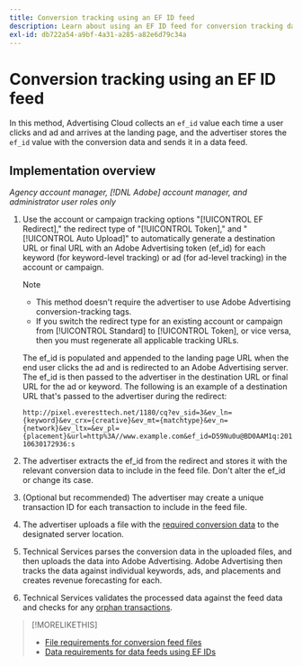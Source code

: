 ```yaml
---
title: Conversion tracking using an EF ID feed
description: Learn about using an EF ID feed for conversion tracking data.
exl-id: db722a54-a9bf-4a31-a285-a82e6d79c34a
---
```

# Conversion tracking using an EF ID feed

In this method, Advertising Cloud collects an `ef_id` value each time a user clicks and ad and arrives at the landing page, and the advertiser stores the `ef_id` value with the conversion data and sends it in a data feed.

## Implementation overview

*Agency account manager, [!DNL Adobe] account manager, and administrator user roles only*

1. Use the account or campaign tracking options "[!UICONTROL EF Redirect]," the redirect type of "[!UICONTROL Token]," and "[!UICONTROL Auto Upload]" to automatically generate a destination URL or final URL with an Adobe Advertising token (ef_id) for each keyword (for keyword-level tracking) or ad (for ad-level tracking) in the account or campaign.

   >[!NOTE]
   >* This method doesn't require the advertiser to use Adobe Advertising conversion-tracking tags.
   >* If you switch the redirect type for an existing account or campaign from [!UICONTROL Standard] to [!UICONTROL Token], or vice versa, then you must regenerate all applicable tracking URLs.
   
   The ef_id is populated and appended to the landing page URL when the end user clicks the ad and is redirected to an Adobe Advertising server. The ef_id is then passed to the advertiser in the destination URL or final URL for the ad or keyword. The following is an example of a destination URL that's passed to the advertiser during the redirect:
   
   `http://pixel.everesttech.net/1180/cq?ev_sid=3&ev_ln={keyword}&ev_crx={creative}&ev_mt={matchtype}&ev_n={network}&ev_ltx=&ev_pl={placement}&url=http%3A//www.example.com&ef_id=D59Nu0u@BD0AAM1q:20110630172936:s`

1. The advertiser extracts the ef_id from the redirect and stores it with the relevant conversion data to include in the feed file. Don't alter the ef_id or change its case.

1. (Optional but recommended) The advertiser may create a unique transaction ID for each transaction to include in the feed file.

1. The advertiser uploads a file with the [required conversion data](/help/search-social-commerce/tracking/feed-ef-id-data-requirements.md) to the designated server location.

1. Technical Services parses the conversion data in the uploaded files, and then uploads the data into Adobe Advertising. Adobe Advertising then tracks the data against individual keywords, ads, and placements and creates revenue forecasting for each.

1. Technical Services validates the processed data against the feed data and checks for any [orphan transactions](/help/search-social-commerce/glossary.md#o-p).

>[!MORELIKETHIS]
>
>* [File requirements for conversion feed files](feed-file-requirements.md)
>* [Data requirements for data feeds using EF IDs](/help/search-social-commerce/tracking/feed-ef-id-data-requirements.md)
